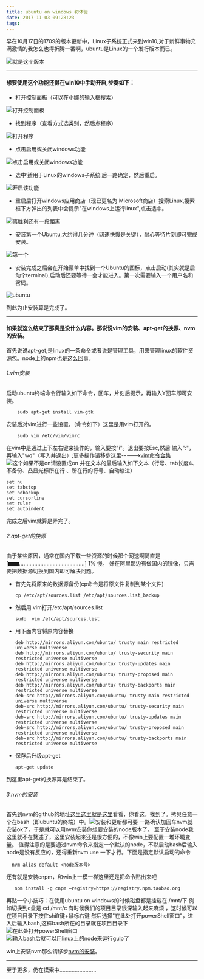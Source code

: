 ```yaml
---
title: ubuntu on windows 初体验
date: 2017-11-03 09:28:23
tags:
---
```


   早在10月17日的1709的版本更新中，Linux子系统正式来到win10,对于新鲜事物充满激情的我怎么也得折腾一番啊，ubuntu是Linux的一个发行版本而已。


![就是这个版本](http://upload-images.jianshu.io/upload_images/6191737-284dc956943a352e.png?imageMogr2/auto-orient/strip%7CimageView2/2/w/1240)


************************
#### 想要使用这个功能还得在win10中手动开启,步奏如下：

* 打开控制面板（可以在小娜的输入框搜索）

![打开控制面板](http://upload-images.jianshu.io/upload_images/6191737-c2579fea8c28ac00.png?imageMogr2/auto-orient/strip%7CimageView2/2/w/1240)

* 找到程序（查看方式选类别，然后点程序）

![打开程序](http://upload-images.jianshu.io/upload_images/6191737-4b3245d93ea6ce0a.png?imageMogr2/auto-orient/strip%7CimageView2/2/w/1240)

* 点击启用或关闭windows功能

![点击启用或关闭windows功能](http://upload-images.jianshu.io/upload_images/6191737-f7bbf634ede06336.png?imageMogr2/auto-orient/strip%7CimageView2/2/w/1240)

* 选中‘适用于Linux的windows子系统’后一路确定，然后重启。

![开启该功能](http://upload-images.jianshu.io/upload_images/6191737-a52e67feaa96d768.png?imageMogr2/auto-orient/strip%7CimageView2/2/w/1240)

* 重启后打开windows应用商店（现已更名为 Microsoft商店）搜索Linux,搜索框下方弹出的列表中会提示"在windows上运行linux",点击选中。

![离胜利还有一段距离](http://upload-images.jianshu.io/upload_images/6191737-4548c5de3b6ca7d1.png?imageMogr2/auto-orient/strip%7CimageView2/2/w/1240)

* 安装第一个Ubuntu,大约得几分钟（网速快慢是关键），耐心等待片刻即可完成安装。

![第一个](http://upload-images.jianshu.io/upload_images/6191737-ac5ed11fcdb30a6c.png?imageMogr2/auto-orient/strip%7CimageView2/2/w/1240)

* 安装完成之后会在开始菜单中找到一个Ubuntu的图标，点击启动(其实就是启动个terminal),启动后还要等待一会才能进入。第一次需要输入一个用户名和密码。

![ubuntu](http://upload-images.jianshu.io/upload_images/6191737-e2563a11ee6ac1fd.png?imageMogr2/auto-orient/strip%7CimageView2/2/w/1240)

到此为止安装算是完成了。
********************
#### 如果就这么结束了那真是没什么内容。那说说vim的安装、apt-get的换源、nvm的安装。
首先说说apt-get,是linux的一条命令或者说是管理工具，用来管理linux的软件资源包。node上的npm也是这么回事。

###### 1.vim安装
启动ubuntu终端命令行输入如下命令，回车，片刻后提示，再输入Y回车即可安装。

        sudo apt-get install vim-gtk

安装后对vim进行一些设置。（命令如下）这里是用vim打开的。

        sudo vim /etc/vim/vimrc
在vim中是通过上下左右键来操作的，输入要按"i"。退出要按Esc,然后 输入":"，再输入"wq"（写入并退出）;更多操作请移步这里----->[vim命令合集](http://www.cnblogs.com/softwaretesting/archive/2011/07/12/2104435.html)
![这个如果不是on请设置成on](http://upload-images.jianshu.io/upload_images/6191737-934cf349be02624c.png?imageMogr2/auto-orient/strip%7CimageView2/2/w/1240)
并在文本的最后输入如下文本（行号、tab长度4、不备份、凸显光标所在行 、所在行的行号、自动缩进）

    set nu                          
    set tabstop                  
    set nobackup              
    set cursorline               
    set ruler                       
    set autoindent             

     
完成之后vim就算是弄完了。
###### 2.apt-get的换源
由于某些原因，通常在国内下载一些资源的时候那个网速啊简直是
[▆▆...........................................] 1%
慢。
好在阿里那边有做国内的镜像，只需要把数据源切换到国内即可解决问题。

* 首先先将原来的数据源备份(cp命令是将原文件复制到某个文件)

      cp /etc/apt/sources.list /etc/apt/sources.list_backup

* 然后用 vim打开/etc/apt/sources.list

      sudo  vim /etc/apt/sources.list

* 用下面内容将原内容替换

      deb http://mirrors.aliyun.com/ubuntu/ trusty main restricted universe multiverse                                                                  
      deb http://mirrors.aliyun.com/ubuntu/ trusty-security main restricted universe multiverse
      deb http://mirrors.aliyun.com/ubuntu/ trusty-updates main restricted universe multiverse
      deb http://mirrors.aliyun.com/ubuntu/ trusty-proposed main restricted universe multiverse
      deb http://mirrors.aliyun.com/ubuntu/ trusty-backports main restricted universe multiverse
      deb-src http://mirrors.aliyun.com/ubuntu/ trusty main restricted universe multiverse
      deb-src http://mirrors.aliyun.com/ubuntu/ trusty-security main restricted universe multiverse
      deb-src http://mirrors.aliyun.com/ubuntu/ trusty-updates main restricted universe multiverse
      deb-src http://mirrors.aliyun.com/ubuntu/ trusty-proposed main restricted universe multiverse
      deb-src http://mirrors.aliyun.com/ubuntu/ trusty-backports main restricted universe multiverse


* 保存后升级apt-get

      apt-get update

到这里apt-get的换源算是结束了。

###### 3.nvm的安装
首先到nvm的github的地址[这里这里就是这里](https://github.com/creationix/nvm)看看，你看这，找到了。拷贝任意一个在bash（即ubuntu的终端）中。![安装和更新都可耍](http://upload-images.jianshu.io/upload_images/6191737-1fe132141124203d.png?imageMogr2/auto-orient/strip%7CimageView2/2/w/1240)
一路确认加回车nvm就安装ok了。于是就可以用nvm安装你想要安装的node版本了。
至于安装node我这里就不在赘述了，这里安装起来还是很方便的，不像win上要配置一堆环境变量。
值得注意的是要通过nvm命令来指定一个默认的node，不然启动bash后输入node是没有反应的，还得重新nvm use 一下才行。下面是指定默认启动的命令

      nvm alias default <node版本号>
还有就是安装cnpm，和win上一模一样这里还是把命令贴出来吧

       npm install -g cnpm –registry=https://registry.npm.taobao.org

再贴一个小技巧：在使用ubuntu on windows的时候磁盘都是挂载在 /mnt/下 例如切换到c盘是 cd /mnt/c
有时候我们的项目目录很深输入起来麻烦 ，这时候可以在项目目录下按住shift键+鼠标右键 然后选择"在此处打开powerShell窗口"，进入后输入bash,这样bash所在的目录就在项目目录下![在此处打开powerShell窗口](http://upload-images.jianshu.io/upload_images/6191737-4a4ec741b6396405.png?imageMogr2/auto-orient/strip%7CimageView2/2/w/1240)
![输入bash后就可以用linux上的node来运行gulp了](http://upload-images.jianshu.io/upload_images/6191737-694dad8f9208cdd7.png?imageMogr2/auto-orient/strip%7CimageView2/2/w/1240)




win上安装nvm那么请移步[nvm的安装](http://blog.csdn.net/tyro_java/article/details/51232458)。
***********************
至于更多，仍在摸索中........................
